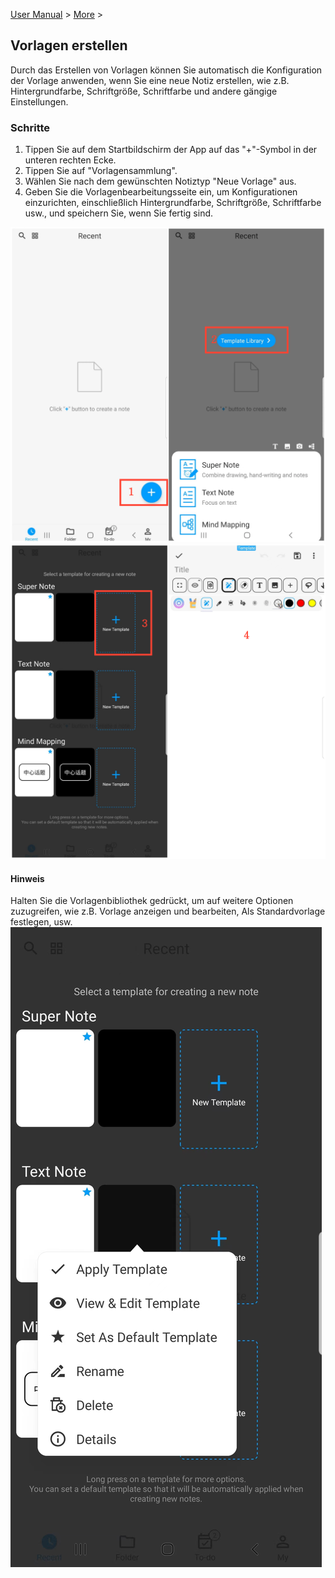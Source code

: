 [User Manual](/dragonnest/drawnote/manual/en) > [More](/dragonnest/drawnote/manual/en/more) >

Vorlagen erstellen
---
Durch das Erstellen von Vorlagen können Sie automatisch die Konfiguration der Vorlage anwenden, wenn Sie eine neue Notiz erstellen, wie z.B. Hintergrundfarbe, Schriftgröße, Schriftfarbe und andere gängige Einstellungen.

### Schritte
1. Tippen Sie auf dem Startbildschirm der App auf das "+"-Symbol in der unteren rechten Ecke.
2. Tippen Sie auf "Vorlagensammlung".
3. Wählen Sie nach dem gewünschten Notiztyp "Neue Vorlage" aus.
4. Geben Sie die Vorlagenbearbeitungsseite ein, um Konfigurationen einzurichten, einschließlich Hintergrundfarbe, Schriftgröße, Schriftfarbe usw., und speichern Sie, wenn Sie fertig sind.

![](imgs/new_template1.png)
![](imgs/new_template2.png)

#### Hinweis
Halten Sie die Vorlagenbibliothek gedrückt, um auf weitere Optionen zuzugreifen, wie z.B. Vorlage anzeigen und bearbeiten, Als Standardvorlage festlegen, usw.
![](imgs/new_template3.png)